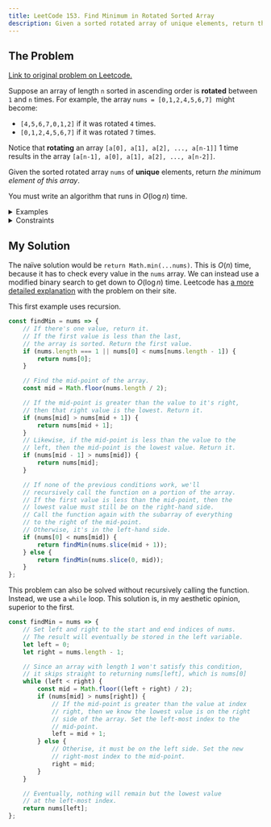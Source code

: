 ```yaml
---
title: LeetCode 153. Find Minimum in Rotated Sorted Array
description: Given a sorted rotated array of unique elements, return the minimum element of this array in logarithmic time.
---
```


## The Problem

[Link to original problem on Leetcode.](https://leetcode.com/problems/find-minimum-in-rotated-sorted-array/)

Suppose an array of length `n` sorted in ascending order is **rotated** between `1` and `n` times. For example, the array `nums = [0,1,2,4,5,6,7] `might become:

- `[4,5,6,7,0,1,2]` if it was rotated `4` times.
- `[0,1,2,4,5,6,7]` if it was rotated `7` times.

Notice that **rotating** an array `[a[0], a[1], a[2], ..., a[n-1]]` 1 time results in the array `[a[n-1], a[0], a[1], a[2], ..., a[n-2]]`.

Given the sorted rotated array `nums` of **unique** elements, return _the minimum element of this array_.

You must write an algorithm that runs in $O(\log n)$ time.

<details>
<summary>Examples</summary>

Example 1:

```
Input: nums = [3,4,5,1,2]
Output: 1
Explanation: The original array was [1,2,3,4,5] rotated 3 times.
```

Example 2:

```
Input: nums = [4,5,6,7,0,1,2]
Output: 0
Explanation: The original array was [0,1,2,4,5,6,7] and it was rotated 4 times.
```

Example 3:

```
Input: nums = [11,13,15,17]
Output: 11
Explanation: The original array was [11,13,15,17] and it was rotated 4 times.
```

</details>

<details>
<summary>Constraints</summary>

- `n == nums.length`
- 1 <= `n` <= 5000
- -5000 <= `nums[i]` <= 5000
- All the integers of nums are unique.
- `nums` is sorted and rotated between `1` and `n` times.
</details>

## My Solution

The naïve solution would be `return Math.min(...nums)`. This is $O(n)$ time, because it has to check every value in the `nums` array. We can instead use a modified binary search to get down to $O(\log n)$ time. Leetcode has [a more detailed explanation](https://leetcode.com/problems/find-minimum-in-rotated-sorted-array/solution/) with the problem on their site.

This first example uses recursion.

```javascript
const findMin = nums => {
	// If there's one value, return it.
	// If the first value is less than the last,
	// the array is sorted. Return the first value.
	if (nums.length === 1 || nums[0] < nums[nums.length - 1]) {
		return nums[0];
	}

	// Find the mid-point of the array.
	const mid = Math.floor(nums.length / 2);

	// If the mid-point is greater than the value to it's right,
	// then that right value is the lowest. Return it.
	if (nums[mid] > nums[mid + 1]) {
		return nums[mid + 1];
	}
	// Likewise, if the mid-point is less than the value to the
	// left, then the mid-point is the lowest value. Return it.
	if (nums[mid - 1] > nums[mid]) {
		return nums[mid];
	}

	// If none of the previous conditions work, we'll
	// recursively call the function on a portion of the array.
	// If the first value is less than the mid-point, then the
	// lowest value must still be on the right-hand side.
	// Call the function again with the subarray of everything
	// to the right of the mid-point.
	// Otherwise, it's in the left-hand side.
	if (nums[0] < nums[mid]) {
		return findMin(nums.slice(mid + 1));
	} else {
		return findMin(nums.slice(0, mid));
	}
};
```

This problem can also be solved without recursively calling the function. Instead, we use a `while` loop. This solution is, in my aesthetic opinion, superior to the first.

```javascript
const findMin = nums => {
	// Set left and right to the start and end indices of nums.
	// The result will eventually be stored in the left variable.
	let left = 0;
	let right = nums.length - 1;

	// Since an array with length 1 won't satisfy this condition,
	// it skips straight to returning nums[left], which is nums[0]
	while (left < right) {
		const mid = Math.floor((left + right) / 2);
		if (nums[mid] > nums[right]) {
			// If the mid-point is greater than the value at index
			// right, then we know the lowest value is on the right
			// side of the array. Set the left-most index to the
			// mid-point.
			left = mid + 1;
		} else {
			// Otherise, it must be on the left side. Set the new
			// right-most index to the mid-point.
			right = mid;
		}
	}

	// Eventually, nothing will remain but the lowest value
	// at the left-most index.
	return nums[left];
};
```
